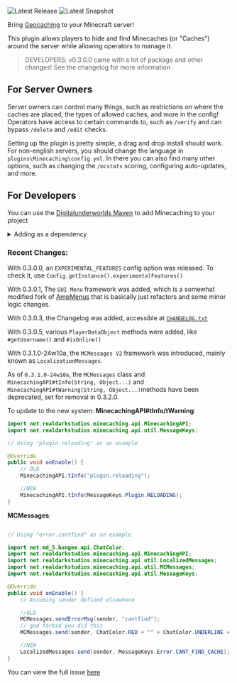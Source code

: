 ![Latest Release](https://img.shields.io/maven-metadata/v?metadataUrl=https%3A%2F%2Fmaven.digitalunderworlds.com%2Freleases%2Fnet%2Frealdarkstudios%2FMinecaching%2Fmaven-metadata.xml&label=Latest%20Release)
![Latest Snapshot](https://img.shields.io/maven-metadata/v?metadataUrl=https%3A%2F%2Fmaven.digitalunderworlds.com%2Fsnapshots%2Fnet%2Frealdarkstudios%2FMinecaching%2Fmaven-metadata.xml&label=Latest%20Snapshot)

Bring [Geocaching](https://www.geocaching.com) to your Minecraft server!

This plugin allows players to hide and find Minecaches (or "Caches") around the server while allowing operators to manage it.

> DEVELOPERS: v0.3.0.0 came with a lot of package and other changes! See the changelog for more information

## For Server Owners

Server owners can control many things, such as restrictions on where the caches are placed, the types of allowed caches, and more in the config!
Operators have access to certain commands to, such as `/verify` and can bypass `/delete` and `/edit` checks.

Setting up the plugin is pretty simple, a drag and drop install should work.
For non-english servers, you should change the language in `plugins\Minecaching\config.yml`.
In there you can also find many other options, such as changing the `/mcstats` scoring, configuring auto-updates, and more.

## For Developers

You can use the [Digitalunderworlds Maven](https://maven.digitalunderworlds.com) to add Minecaching to your project

<details><summary>Adding as a dependency</summary>

#### Snapshots:
```xml
<repository>
  <id>dumaven-snapshots</id>
  <name>Digitalunderworlds Maven Snapshots</name>
  <url>https://maven.digitalunderworlds.com/snapshots</url>
</repository>
```

#### Releases:
```xml
<repository>
  <id>dumaven-releases</id>
  <name>Digitalunderworlds Maven Releases</name>
  <url>https://maven.digitalunderworlds.com/releases</url>
</repository>
```

Then,
```xml
<dependency>
  <groupId>net.realdarkstudios</groupId>
  <artifactId>Minecaching</artifactId>
  <version>snapshot-0.3.1.0-24w11c</version>
  <!-- Versions before 0.3.0.5 used X.X.X.X-SNAPSHOT-X versioning -->
  <!-- Versions after will use snapshot-X.X.X.X-YYwWWX, where YY represents the year, WW the week, and X the snapshot # (in letters) that week -->
  <!-- For example, snapshot-0.3.1.0-24w11c is for 0.3.1.0 and was released the 11th week of 2024, and is the third snapshot that week -->
</dependency>
```


> NOTE: Only full version releases (such as 0.2.0.7) are available in the Releases maven.
> If you want to be able to use ANY version, including releases, pick the Snapshot repository!
</details>

### Recent Changes:
With 0.3.0.0, an `EXPERIMENTAL_FEATURES` config option was released. To check it, use `Config.getInstance().experimentalFeatures()`

With 0.3.0.1, The `GUI Menu` framework was added, which is a somewhat modified fork of [AmpMenus](https://github.com/Scarsz/AmpMenus) that is basically just refactors and some minor logic changes.

With 0.3.0.3, the Changelog was added, accessible at [`CHANGELOG.txt`](https://github.com/RealDarkStudios/Minecaching/blob/master/CHANGELOG.txt)

With 0.3.0.5, various `PlayerDataObject` methods were added, like `#getUsername()` and `#isOnline()`

With 0.3.1.0-24w10a, the `MCMessages V2` framework was introduced, mainly known as `LocalizationMessages`.

As of `0.3.1.0-24w10a`, the `MCMessages` class and `MinecachingAPI#tInfo(String, Object...)` and `MinecachingAPI#tWarning(String, Object...)`methods have been deprecated, set for removal in 0.3.2.0.

To update to the new system:
**MinecachingAPI#tInfo/tWarning**:
```java
import net.realdarkstudios.minecaching.api.MinecachingAPI;
import net.realdarkstudios.minecaching.api.util.MessageKeys;

// Using "plugin.reloading" as an example

@Override
public void onEnable() {
    // OLD
    MinecachingAPI.tInfo("plugin.reloading");

    //NEW
    MinecachingAPI.tInfo(MessageKeys.Plugin.RELOADING);
}
```

**MCMessages**:

```java

// Using "error.cantfind" as an example

import net.md_5.bungee.api.ChatColor;
import net.realdarkstudios.minecaching.api.MinecachingAPI;
import net.realdarkstudios.minecaching.api.util.LocalizedMessages;
import net.realdarkstudios.minecaching.api.util.MCMessages;
import net.realdarkstudios.minecaching.api.util.MessageKeys;

@Override
public void onEnable() {
    // Assuming sender defined elsewhere

    //OLD
    MCMessages.sendErrorMsg(sender, "cantfind");
    // god forbid you did this
    MCMessages.send(sender, ChatColor.RED + "" + ChatColor.UNDERLINE + "cantfind");

    //NEW
    LocalizedMessages.send(sender, MessageKeys.Error.CANT_FIND_CACHE);
}
```

You can view the full issue [here](https://github.com/RealDarkStudios/Minecaching/issues/1)